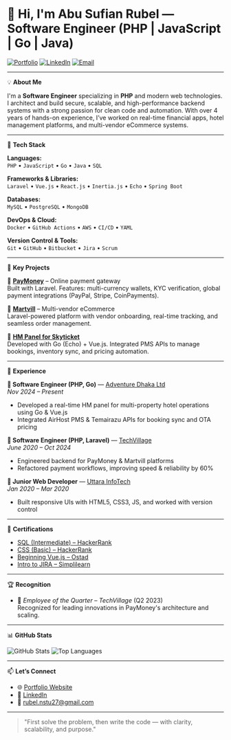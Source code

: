 # 👋 Hi, I'm Abu Sufian Rubel — Software Engineer (PHP | JavaScript | Go | Java)

[![Portfolio](https://img.shields.io/badge/Portfolio-View-blue)](https://sufianrubel.github.io/profile)
[![LinkedIn](https://img.shields.io/badge/LinkedIn-Connect-blue)](https://www.linkedin.com/in/sufian24)
[![Email](https://img.shields.io/badge/Gmail-Contact-red)](mailto:rubel.nstu27@gmail.com)

---

💡 **About Me**

I'm a **Software Engineer** specializing in **PHP** and modern web technologies. I architect and build secure, scalable, and high-performance backend systems with a strong passion for clean code and automation. With over 4 years of hands-on experience, I’ve worked on real-time financial apps, hotel management platforms, and multi-vendor eCommerce systems.

---

🧰 **Tech Stack**

**Languages:**  
`PHP` • `JavaScript` • `Go` • `Java` • `SQL`

**Frameworks & Libraries:**  
`Laravel` • `Vue.js` • `React.js` • `Inertia.js` • `Echo` • `Spring Boot`

**Databases:**  
`MySQL` • `PostgreSQL` • `MongoDB`

**DevOps & Cloud:**  
`Docker` • `GitHub Actions` • `AWS` • `CI/CD` • `YAML`

**Version Control & Tools:**  
`Git` • `GitHub` • `Bitbucket` • `Jira` • `Scrum`

---

🚀 **Key Projects**

🔹 [**PayMoney**](https://demo.paymoney.techvill.net) – Online payment gateway  
Built with Laravel. Features: multi-currency wallets, KYC verification, global payment integrations (PayPal, Stripe, CoinPayments).

🔹 [**Martvill**](https://martvill.techvill.net) – Multi-vendor eCommerce  
Laravel-powered platform with vendor onboarding, real-time tracking, and seamless order management.

🔹 [**HM Panel for Skyticket**](https://skyticket.com)  
Developed with Go (Echo) + Vue.js. Integrated PMS APIs to manage bookings, inventory sync, and pricing automation.

---

💼 **Experience**

**🔸 Software Engineer (PHP, Go)** — [Adventure Dhaka Ltd](https://adventurekk.com)  
*Nov 2024 – Present*  
- Developed a real-time HM panel for multi-property hotel operations using Go & Vue.js  
- Integrated AirHost PMS & Temairazu APIs for booking sync and OTA pricing

**🔸 Software Engineer (PHP, Laravel)** — [TechVillage](https://techvill.net)  
*June 2020 – Oct 2024*  
- Engineered backend for PayMoney & Martvill platforms  
- Refactored payment workflows, improving speed & reliability by 60%

**🔸 Junior Web Developer** — [Uttara InfoTech](https://uttarainfotech.com)  
*Jan 2020 – Mar 2020*  
- Built responsive UIs with HTML5, CSS3, JS, and worked with version control

---

📜 **Certifications**

- [SQL (Intermediate) – HackerRank](https://shorturl.at/H4lVD)  
- [CSS (Basic) – HackerRank](https://shorturl.at/VmMPH)  
- [Beginning Vue.js – Ostad](https://ostad.app)  
- [Intro to JIRA – Simplilearn](https://shorturl.at/HSPx1)

---

🏆 **Recognition**

- 🏅 *Employee of the Quarter – TechVillage* (Q2 2023)  
  Recognized for leading innovations in PayMoney's architecture and scaling.

---

📊 **GitHub Stats**

![GitHub Stats](https://github-readme-stats.vercel.app/api?username=sufianrubel&show_icons=true&theme=default)
![Top Languages](https://github-readme-stats.vercel.app/api/top-langs/?username=sufianrubel&layout=compact)

---

📫 **Let’s Connect**

- 🌐 [Portfolio Website](https://sufianrubel.github.io/profile)  
- 💼 [LinkedIn](https://www.linkedin.com/in/sufian24)  
- 📧 [rubel.nstu27@gmail.com](mailto:rubel.nstu27@gmail.com)

---

> "First solve the problem, then write the code — with clarity, scalability, and purpose."
